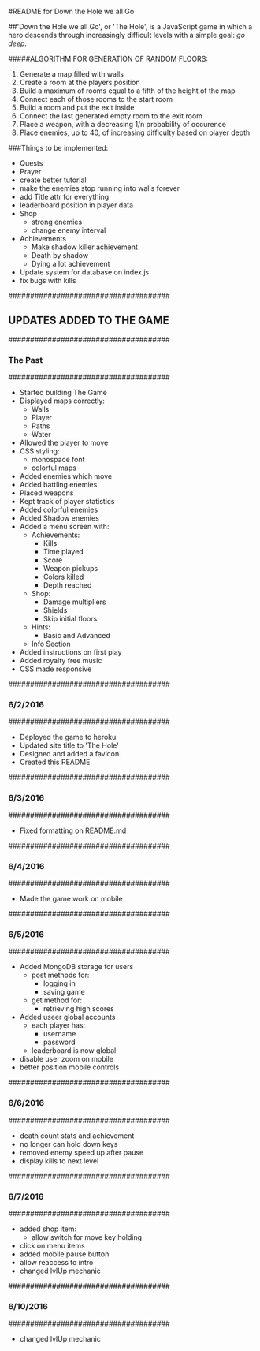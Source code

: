 #README for Down the Hole we all Go

##'Down the Hole we all Go', or 'The Hole', is a JavaScript game in which a hero descends through increasingly difficult levels with a simple goal: _go deep_.

#####ALGORITHM FOR GENERATION OF RANDOM FLOORS:
1. Generate a map filled with walls
2. Create a room at the players position
3. Build a maximum of rooms equal to a fifth of the height of the map
4. Connect each of those rooms to the start room
5. Build a room and put the exit inside
6. Connect the last generated empty room to the exit room
7. Place a weapon, with a decreasing 1/n probability of occurence
8. Place enemies, up to 40, of increasing difficulty based on player depth

###Things to be implemented:
- Quests
- Prayer
- create better tutorial
- make the enemies stop running into walls forever
- add Title attr for everything
- leaderboard position in player data
- Shop
	- strong enemies
	- change enemy interval
- Achievements
	- Make shadow killer achievement
	- Death by shadow
	- Dying a lot achievement
- Update system for database on index.js
- fix bugs with kills

#####################################
## UPDATES ADDED TO THE GAME ########
#####################################
### The Past ########################
#####################################
- Started building The Game
- Displayed maps correctly:
  - Walls
  - Player
  - Paths
  - Water
- Allowed the player to move
- CSS styling:
  - monospace font
  - colorful maps
- Added enemies which move
- Added battling enemies
- Placed weapons
- Kept track of player statistics
- Added colorful enemies
- Added Shadow enemies
- Added a menu screen with:
  - Achievements:
    - Kills
    - Time played
	- Score
	- Weapon pickups
	- Colors killed
	- Depth reached
  - Shop:
	- Damage multipliers
	- Shields
	- Skip initial floors
  - Hints:
	- Basic and Advanced
  - Info Section
- Added instructions on first play
- Added royalty free music
- CSS made responsive

#####################################
### 6/2/2016 ########################
#####################################
- Deployed the game to heroku
- Updated site title to 'The Hole'
- Designed and added a favicon 
- Created this README

#####################################
### 6/3/2016 ########################
#####################################
- Fixed formatting on README.md

#####################################
### 6/4/2016 ########################
#####################################
- Made the game work on mobile

#####################################
### 6/5/2016 ########################
#####################################
- Added MongoDB storage for users
  - post methods for:
  	- logging in
  	- saving game
  - get method for:
  	- retrieving high scores
- Added useer global accounts
  - each player has:
	- username
	- password
  - leaderboard is now global
- disable user zoom on mobile
- better position mobile controls

#####################################
### 6/6/2016 ########################
#####################################
- death count stats and achievement
- no longer can hold down keys
- removed enemy speed up after pause
- display kills to next level

#####################################
### 6/7/2016 ########################
#####################################
- added shop item:
  - allow switch for move key holding
- click on menu items
- added mobile pause button
- allow reaccess to intro
- changed lvlUp mechanic

#####################################
### 6/10/2016 #######################
#####################################
- changed lvlUp mechanic